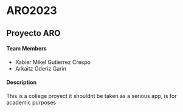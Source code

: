 # ARO2023
## Proyecto ARO

#### Team Members
- Xabier Mikel Gutierrez Crespo
- Arkaitz Oderiz Garin
#### Description
This is a college proyect it shouldnt be taken as a serious app, is for academic purposes
